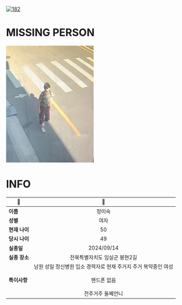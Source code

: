 [![182](https://img.shields.io/badge/%EC%8B%A4%EC%A2%85%EC%8B%A0%EA%B3%A0%EB%8A%94%20%EA%B5%AD%EB%B2%88%EC%97%86%EC%9D%B4-182-blue)](http://safe182.go.kr/index.do)

# MISSING PERSON

<img src="./missing_person.jpg">

# INFO

|🔑|💎|
|--|:--:|
|**이름**|정미숙|
|**성별**|여자|
|**현재 나이**|50|
|**당시 나이**|49|
|**실종일**|2024/09/14|
|**실종 장소**|전북특별자치도 임실군 봉현2길 |
|**특이사항**|남원 성일 정신병원 입소 경력자로  현재 주거지 주거 복약중인 여성</br></br>핸드폰 없음</br></br>전주거주 둘쩨언니  |
